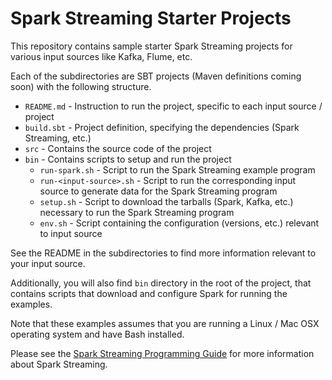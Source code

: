 # Spark Streaming Starter Projects
This repository contains sample starter Spark Streaming projects for various input sources like Kafka, Flume, etc. 

Each of the subdirectories are SBT projects (Maven definitions coming soon) with the following structure.

* `README.md` - Instruction to run the project, specific to each input source / project
* `build.sbt` - Project definition, specifying the dependencies (Spark Streaming, etc.)
* `src` - Contains the source code of the project
* `bin` - Contains scripts to setup and run the project
	* `run-spark.sh` - Script to run the Spark Streaming example program
	* `run-<input-source>.sh` - Script to run the corresponding input source to generate data for the Spark Streaming program
	* `setup.sh` - Script to download the tarballs (Spark, Kafka, etc.) necessary to run the Spark Streaming program
	* `env.sh` - Script containing the configuration (versions, etc.) relevant to input source
		 
See the README in the subdirectories to find more information relevant to your input source. 

Additionally, you will also find `bin` directory in the root of the project, that contains scripts that download and configure Spark for running the examples.

Note that these examples assumes that you are running a Linux / Mac OSX operating system and have Bash installed.

Please see the [Spark Streaming Programming Guide](http://spark.apache.org/docs/latest/streaming-programming-guide.html) for more information about Spark Streaming.

